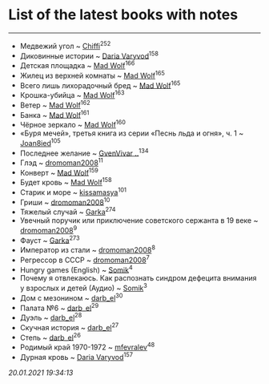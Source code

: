 # List of the latest books with notes
---

* Медвежий угол ~ [Chiffi](users/105/105831994080785626680-google)<sup>252</sup>
* Диковинные истории ~ [Daria Varyvod](users/829/829893410524253-facebook)<sup>158</sup>
* Детская площадка ~ [Mad Wolf](users/947/94738840-vkontakte)<sup>166</sup>
* Жилец из верхней комнаты ~ [Mad Wolf](users/947/94738840-vkontakte)<sup>165</sup>
* Всего лишь лихорадочный бред ~ [Mad Wolf](users/947/94738840-vkontakte)<sup>165</sup>
* Крошка-убийца ~ [Mad Wolf](users/947/94738840-vkontakte)<sup>163</sup>
* Ветер ~ [Mad Wolf](users/947/94738840-vkontakte)<sup>162</sup>
* Банка ~ [Mad Wolf](users/947/94738840-vkontakte)<sup>161</sup>
* Чёрное зеркало ~ [Mad Wolf](users/947/94738840-vkontakte)<sup>160</sup>
* «Буря мечей», третья книга из серии «Песнь льда и огня», ч. 1 ~ [Joan8ied](users/240/2401650-vkontakte)<sup>105</sup>
* Последнее желание ~ [GvenVivar ..](users/158/158266434925901-facebook)<sup>134</sup>
* Глэд ~ [dromoman2008](users/444/44461886-yandex)<sup>11</sup>
* Конверт ~ [Mad Wolf](users/947/94738840-vkontakte)<sup>159</sup>
* Будет кровь ~ [Mad Wolf](users/947/94738840-vkontakte)<sup>158</sup>
* Старик и море ~ [kissamasya](users/684/68439978-vkontakte)<sup>101</sup>
* Гриши ~ [dromoman2008](users/444/44461886-yandex)<sup>10</sup>
* Тяжелый случай ~ [Garka](users/115/115753719718250012620-google)<sup>274</sup>
* Увечный поручик или приключение советского сержанта в 19 веке ~ [dromoman2008](users/444/44461886-yandex)<sup>9</sup>
* Фауст ~ [Garka](users/115/115753719718250012620-google)<sup>273</sup>
* Император из стали ~ [dromoman2008](users/444/44461886-yandex)<sup>8</sup>
* Регрессор в СССР ~ [dromoman2008](users/444/44461886-yandex)<sup>7</sup>
* Hungry games (English) ~ [Somik](users/100/100006761945842-facebook)<sup>4</sup>
* Почему я отвлекаюсь. Как распознать синдром дефецита внимания у взрослых и детей (Аудио) ~ [Somik](users/100/100006761945842-facebook)<sup>3</sup>
* Дом с мезонином ~ [darb_el](users/184/184135339-vkontakte)<sup>30</sup>
* Палата №6 ~ [darb_el](users/184/184135339-vkontakte)<sup>29</sup>
* Дуэль ~ [darb_el](users/184/184135339-vkontakte)<sup>28</sup>
* Скучная история ~ [darb_el](users/184/184135339-vkontakte)<sup>27</sup>
* Степь ~ [darb_el](users/184/184135339-vkontakte)<sup>26</sup>
* Родимый край 1970-1972 ~ [mfevralev](users/140/140966150-vkontakte)<sup>48</sup>
* Дурная кровь ~ [Daria Varyvod](users/829/829893410524253-facebook)<sup>157</sup>


_20.01.2021 19:34:13_
